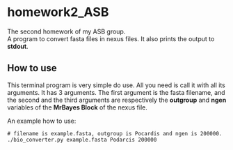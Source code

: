 # homework2_ASB
The second homework of my ASB group.  
A program to convert fasta files in nexus files. It also prints the output to **stdout**.

## How to use
This terminal program is very simple do use. All you need is call it with all its arguments. It has 3 arguments. The first argument is the fasta filename,
and the second and the third arguments are respectively the **outgroup** and **ngen** variables of the **MrBayes Block** of the nexus file.

An example how to use:
```
# filename is example.fasta, outgroup is Pocardis and ngen is 200000.
./bio_converter.py example.fasta Podarcis 200000
```

